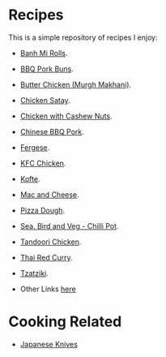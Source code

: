 # Recipes
This is a simple repository of recipes I enjoy:

- [Banh Mi Rolls](bread/banh_mi_rolls/).
- [BBQ Pork Buns](recipes/bbq_pork_buns/).
- [Butter Chicken (Murgh Makhani)](recipes/butter_chicken/).
- [Chicken Satay](recipes/chicken_satay/).
- [Chicken with Cashew Nuts](recipes/chicken_with_cashew_nuts/).
- [Chinese BBQ Pork](recipes/chinese_bbq_pork/).
- [Fergese](recipes/fergese/).
- [KFC Chicken](recipes/kfc_chicken/).
- [Kofte](recipes/kofte/).
- [Mac and Cheese](recipes/mac_and_cheese/).
- [Pizza Dough](recipes/pizza_dough/).
- [Sea, Bird and Veg - Chilli Pot](recipes/sea_bird_veg_chilli_pot/).
- [Tandoori Chicken](recipes/tandoori_chicken/).
- [Thai Red Curry](recipes/thai_red_curry/).
- [Tzatziki](recipes/tzatziki/).


- Other Links [here](./links.md)


# Cooking Related

- [Japanese Knives](https://www.mtckitchen.com/knife-styles/)
